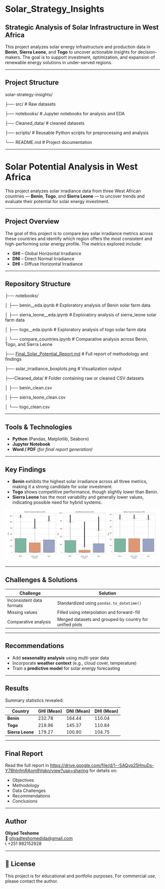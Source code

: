 # Solar_Strategy_Insights

## Strategic Analysis of Solar Infrastructure in West Africa

This project analyzes solar energy infrastructure and production data in **Benin**, **Sierra Leone**, and **Togo** to uncover actionable insights for decision-makers. The goal is to support investment, optimization, and expansion of renewable energy solutions in under-served regions.

---

## Project Structure

solar-strategy-insights/

├── src/ # Raw datasets

├── notebooks/ # Jupyter notebooks for analysis and EDA

├── Cleaned_data/ # cleaned datasets

├── scripts/ # Reusable Python scripts for preprocessing and analysis

└── README.md # Project documentation

---

# Solar Potential Analysis in West Africa

This project analyzes solar irradiance data from three West African countries — **Benin**, **Togo**, and **Sierra Leone** — to uncover trends and evaluate their potential for solar energy investment.

---

## Project Overview

The goal of this project is to compare key solar irradiance metrics across these countries and identify which region offers the most consistent and high-performing solar energy profile. The metrics explored include:

- **GHI** – Global Horizontal Irradiance  
- **DNI** – Direct Normal Irradiance  
- **DHI** – Diffuse Horizontal Irradiance

---

## Repository Structure

├── notebooks/

│ ├── benin__eda.ipynb # Exploratory analysis of Benin solar farm data

│ ├── sierra_leone__eda.ipynb # Exploratory analysis of sierra_leone solar farm data

│ ├── togo__eda.ipynb # Exploratory analysis of togo solar farm data

│ └── compare_countries.ipynb # Comparative analysis across Benin, Togo, and Sierra Leone

├── [Final_Solar_Potential_Report.md](https://drive.google.com/file/d/1--SAQyp25HnuDs-Y7BhlnfmRAom9Vgkn/view?usp=sharing) # Full report of methodology and findings

├── solar_irradiance_boxplots.png # Visualization output

├──Cleaned_data/ # Folder containing raw or cleaned CSV datasets

│ ├── benin_clean.csv

│ ├── sierra_leone_clean.csv

│ └── togo_clean.csv 


---

## Tools & Technologies

- **Python** (Pandas, Matplotlib, Seaborn)
- **Jupyter Notebook**
- **Word / PDF** *(for final report generation)*

---

## Key Findings

- **Benin** exhibits the highest solar irradiance across all three metrics, making it a strong candidate for solar investment.
- **Togo** shows competitive performance, though slightly lower than Benin.
- **Sierra Leone** has the most variability and generally lower values, indicating possible need for hybrid systems.

![alt text](solar_irradiance_plotboxs.png)

---

## Challenges & Solutions

| Challenge | Solution |
|----------|----------|
| Inconsistent data formats | Standardized using `pandas.to_datetime()` |
| Missing values | Filled using interpolation and forward-fill |
| Comparative analysis | Merged datasets and grouped by country for unified plots |

---

## Recommendations

- Add **seasonality analysis** using multi-year data
- Incorporate **weather context** (e.g., cloud cover, temperature)
- Train a **predictive model** for solar energy forecasting

---

## Results

Summary statistics revealed:

| Country        | GHI (Mean) | DNI (Mean) | DHI (Mean) |
|----------------|------------|------------|------------|
| **Benin**       | 232.78     | 164.44     | 110.04     |
| **Togo**        | 219.96     | 145.37     | 110.84     |
| **Sierra Leone**| 179.27     | 100.90     | 104.75     |

---

## Final Report

Read the full report in https://drive.google.com/file/d/1--SAQyp25HnuDs-Y7BhlnfmRAom9Vgkn/view?usp=sharing for details on:
- Objectives
- Methodology
- Data Challenges
- Recommendations
- Conclusions

---

## Author

**Oliyad Teshome**  
📧 oliyadteshomedida@gmail.com  
📞 +251 982152928

---

## 🏁 License

This project is for educational and portfolio purposes. For commercial use, please contact the author.

